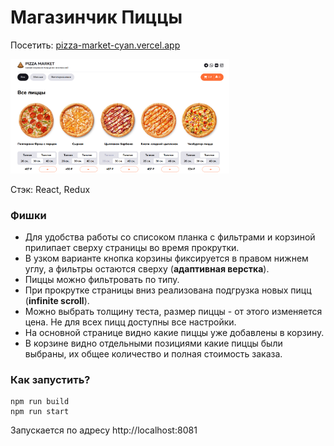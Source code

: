 # Магазинчик Пиццы

Посетить: <a href="https://pizza-market-cyan.vercel.app/">pizza-market-cyan.vercel.app</a>

<img src="https://github.com/lira-bazh/pizza-market/blob/master/screen.png" width="350">

Стэк: React, Redux

### Фишки

+ Для удобства работы со списоком планка с фильтрами и корзиной прилипает сверху страницы во время прокрутки.
+ В узком варианте кнопка корзины фиксируется в правом нижнем углу, а фильтры остаются сверху (**адаптивная верстка**).
+ Пиццы можно фильтровать по типу.
+ При прокрутке страницы вниз реализована подгрузка новых пицц (**infinite scroll**).
+ Можно выбрать толщину теста, размер пиццы - от этого изменяется цена. Не для всех пицц доступны все настройки.
+ На основной странице видно какие пиццы уже добавлены в корзину.
+ В корзине видно отдельными позициями какие пиццы были выбраны, их общее количество и полная стоимость заказа.

### Как запустить?
    npm run build
    npm run start
Запускается по адресу http://localhost:8081
